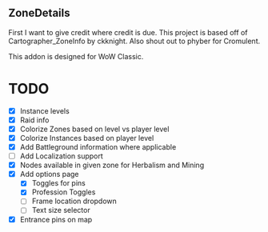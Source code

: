 ## ZoneDetails
First I want to give credit where credit is due. This project is based off of Cartographer_ZoneInfo by ckknight. Also shout out to phyber for Cromulent.

This addon is designed for WoW Classic.

# TODO
* [x] Instance levels
* [x] Raid info
* [x] Colorize Zones based on level vs player level
* [x] Colorize Instances based on player level
* [x] Add Battleground information where applicable
* [ ] Add Localization support
* [x] Nodes available in given zone for Herbalism and Mining 
* [x] Add options page
    * [x] Toggles for pins
    * [x] Profession Toggles
    * [ ] Frame location dropdown
    * [ ] Text size selector
* [x] Entrance pins on map